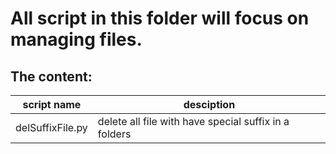 # All script in this folder will focus on managing files.

## The content: 

|script name|desciption|
|----|----|
|delSuffixFile.py|delete all file with have special suffix in a folders 
